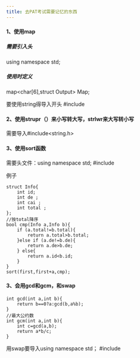 ```yaml
---
title: 去PAT考试需要记忆的东西
---
```


#### 1、使用map

##### 需要引入头

using namespace std;

##### 使用时定义

map<char[6],struct Output> Map;

要使用string得导入开头 #include <iostream>

#### 2、使用strupr（）来小写转大写，strlwr来大写转小写

需要导入#include<string.h>

#### 3、使用sort函数

需要头文件：using namespace std;   #include<algorithm>

例子

```
struct Info{
	int id;
	int de ;
	int cai ;
	int total ;
};
//按total降序
bool cmp(Info a,Info b){
	if (a.total!=b.total){
		return a.total>b.total;
	}else if (a.de!=b.de){
		return a.de>b.de;
	} else{
		return a.id<b.id;
	}
} 
sort(first,first+a,cmp);
```

#### 3、会用gcd和gcm，和swap

```
int gcd(int a,int b){
	return b==0?a:gcd(b,a%b);
} 
//最大公约数 
int gcm(int a,int b){
	int c=gcd(a,b);
	return a*b/c; 
}
```

用swap要导入using namespace std； #include<iostream>